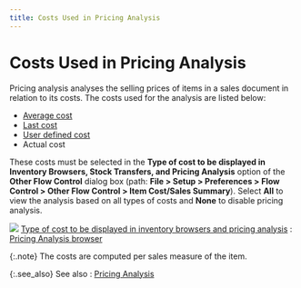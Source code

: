 ```yaml
---
title: Costs Used in Pricing Analysis
---
```


# Costs Used in Pricing Analysis


Pricing analysis analyses the selling prices of items in a sales document  in relation to its costs. The costs used for the analysis are listed below:

- [Average  cost]({{site.sp_baseurl}}/misc/analysis_by_average_cost.html)
- [Last  cost]({{site.sp_baseurl}}/misc/analysis_by_last_cost.html)
- [User  defined cost]({{site.sp_baseurl}}/misc/analysis_by_user_defined_cost.html)
- Actual cost



These costs must be selected in the **Type 
 of cost to be displayed in Inventory Browsers, Stock Transfers, and Pricing 
 Analysis** option of the **Other Flow 
 Control** dialog box (path: **File 
 &gt; Setup &gt; Preferences &gt; Flow Control &gt; Other Flow Control 
 &gt; Item Cost/Sales Summary**). Select **All**  to view the analysis based on all types of costs and **None**  to disable pricing analysis.


![]({{site.sp_baseurl}}/img/lens.gif) [Type  of cost to be displayed in inventory browsers and pricing analysis]({{site.bp_chm}}/other-flow-control/the-other-flow-control-dialog-box/other_flow_control_item_cost_sales_summary_tab.html)
: [Pricing  Analysis browser]({{site.sp_baseurl}}/sales-docs/sqs/sq-proc/pricing-analysis/the_pricing_analysis_browser.html)


{:.note}
The costs are computed per sales measure of the item.


{:.see_also}
See also
: [Pricing Analysis]({{site.sp_baseurl}}/sales-docs/sqs/sq-proc/pricing-analysis/pricing_analysis.html)
